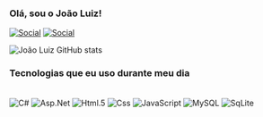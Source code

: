 ### Olá, sou o João Luiz! 
[![Social](https://img.shields.io/badge/Instagram-E4405F?style=for-the-badge&logo=instagram&logoColor=white)](https://www.instagram.com/jl.gradwool/)
[![Social](https://img.shields.io/badge/LinkedIn-0077B5?style=for-the-badge&logo=linkedin&logoColor=white)](https://www.linkedin.com/in/joaoluizglira/)

![João Luiz GitHub stats](https://github-readme-stats.vercel.app/api?username=JoaoLuizGL&show_icons=true&theme=transparent)

### Tecnologias que eu uso durante meu dia
<div style = "display: inline_block"><br/>
  <img align="center" alt="C#" src = "https://img.shields.io/badge/C%23-239120?style=for-the-badge&logo=c-sharp&logoColor=white" />
    <img align="center" alt="Asp.Net" src = "https://img.shields.io/badge/.NET-5C2D91?style=for-the-badge&logo=.net&logoColor=white" />
    <img align="center" alt="Html.5" src = "https://img.shields.io/badge/HTML5-E34F26?style=for-the-badge&logo=html5&logoColor=white" />
      <img align="center" alt="Css" src = "https://img.shields.io/badge/CSS-239120?&style=for-the-badge&logo=css3&logoColor=white" />
          <img align="center" alt="JavaScript" src = "https://img.shields.io/badge/JavaScript-F7DF1E?style=for-the-badge&logo=javascript&logoColor=black" />
           <img align="center" alt="MySQL" src = "https://img.shields.io/badge/MySQL-00000F?style=for-the-badge&logo=mysql&logoColor=white" />
            <img align="center" alt="SqLite" src = "https://img.shields.io/badge/SQLite-07405E?style=for-the-badge&logo=sqlite&logoColor=white" />

  

</div>
